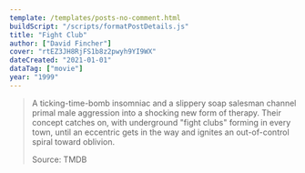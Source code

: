 ```yaml
---
template: /templates/posts-no-comment.html
buildScript: "/scripts/formatPostDetails.js"
title: "Fight Club"
author: ["David Fincher"]
cover: "rtEZ3JH8RjFS1b8z2pwyh9YI9WX"
dateCreated: "2021-01-01"
dataTag: ["movie"]
year: "1999"
---
```


> A ticking-time-bomb insomniac and a slippery soap salesman channel primal male aggression into a shocking new form of therapy. Their concept catches on, with underground "fight clubs" forming in every town, until an eccentric gets in the way and ignites an out-of-control spiral toward oblivion.
>
> Source: TMDB
